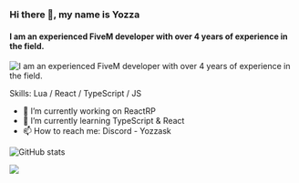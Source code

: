 ### Hi there 👋, my name is Yozza
#### I am an experienced FiveM developer with over 4 years of experience in the field. 
![I am an experienced FiveM developer with over 4 years of experience in the field. ](https://i.imgur.com/yobC6CA.png)


Skills: Lua / React / TypeScript / JS

- 🔭 I’m currently working on ReactRP 
- 🌱 I’m currently learning TypeScript & React 
- 📫 How to reach me: Discord - Yozzask 


![GitHub stats](https://github-readme-stats.vercel.app/api?username=Yozzaa&show_icons=true&count_private=true)  

![](https://komarev.com/ghpvc/?username=Yozzaa)
